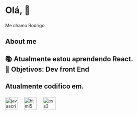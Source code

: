 <h1 align="left">Olá,  👋</h1>

###

<p align="left">Me chamo Rodrigo.</p>

###

<h2 align="left">About me</h2>

###

<h2 align="left">📚 Atualmente estou aprendendo React.<br>🎯 Objetivos: Dev front End</h2>

###

<h2 align="left">Atualmente codifico em.</h2>

###

<div align="left">
  <img src="https://cdn.jsdelivr.net/gh/devicons/devicon/icons/javascript/javascript-original.svg" height="40" alt="javascript logo"  />
  <img width="12" />
  <img src="https://cdn.jsdelivr.net/gh/devicons/devicon/icons/html5/html5-original.svg" height="40" alt="html5 logo"  />
  <img width="12" />
  <img src="https://cdn.jsdelivr.net/gh/devicons/devicon/icons/css3/css3-original.svg" height="40" alt="css3 logo"  />
</div>

###
